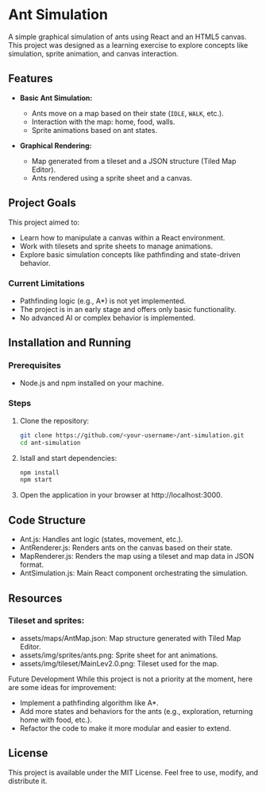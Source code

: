 # Ant Simulation

A simple graphical simulation of ants using React and an HTML5 canvas. This project was designed as a learning exercise to explore concepts like simulation, sprite animation, and canvas interaction.

## Features

- **Basic Ant Simulation:**
  - Ants move on a map based on their state (`IDLE`, `WALK`, etc.).
  - Interaction with the map: home, food, walls.
  - Sprite animations based on ant states.

- **Graphical Rendering:**
  - Map generated from a tileset and a JSON structure (Tiled Map Editor).
  - Ants rendered using a sprite sheet and a canvas.
 
## Project Goals

This project aimed to:
- Learn how to manipulate a canvas within a React environment.
- Work with tilesets and sprite sheets to manage animations.
- Explore basic simulation concepts like pathfinding and state-driven behavior.

### Current Limitations
- Pathfinding logic (e.g., A*) is not yet implemented.
- The project is in an early stage and offers only basic functionality.
- No advanced AI or complex behavior is implemented.

## Installation and Running

### Prerequisites
- Node.js and npm installed on your machine.

### Steps

1. Clone the repository:
   ```bash
   git clone https://github.com/<your-username>/ant-simulation.git
   cd ant-simulation

2. Istall and start dependencies:
   ```bash
   npm install
   npm start

3. Open the application in your browser at http://localhost:3000.
   
## Code Structure
- Ant.js: Handles ant logic (states, movement, etc.).
- AntRenderer.js: Renders ants on the canvas based on their state.
- MapRenderer.js: Renders the map using a tileset and map data in JSON format.
- AntSimulation.js: Main React component orchestrating the simulation.

## Resources
### Tileset and sprites:
- assets/maps/AntMap.json: Map structure generated with Tiled Map Editor.
- assets/img/sprites/ants.png: Sprite sheet for ant animations.
- assets/img/tileset/MainLev2.0.png: Tileset used for the map.

Future Development
While this project is not a priority at the moment, here are some ideas for improvement:

- Implement a pathfinding algorithm like A*.
- Add more states and behaviors for the ants (e.g., exploration, returning home with food, etc.).
- Refactor the code to make it more modular and easier to extend.

## License
This project is available under the MIT License. Feel free to use, modify, and distribute it.
